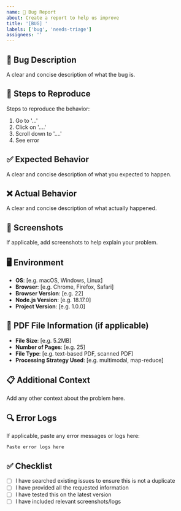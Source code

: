 ```yaml
---
name: 🐛 Bug Report
about: Create a report to help us improve
title: '[BUG] '
labels: ['bug', 'needs-triage']
assignees: ''
---
```


## 🐛 Bug Description
A clear and concise description of what the bug is.

## 🔄 Steps to Reproduce
Steps to reproduce the behavior:
1. Go to '...'
2. Click on '....'
3. Scroll down to '....'
4. See error

## ✅ Expected Behavior
A clear and concise description of what you expected to happen.

## ❌ Actual Behavior
A clear and concise description of what actually happened.

## 📸 Screenshots
If applicable, add screenshots to help explain your problem.

## 🖥️ Environment
- **OS**: [e.g. macOS, Windows, Linux]
- **Browser**: [e.g. Chrome, Firefox, Safari]
- **Browser Version**: [e.g. 22]
- **Node.js Version**: [e.g. 18.17.0]
- **Project Version**: [e.g. 1.0.0]

## 📄 PDF File Information (if applicable)
- **File Size**: [e.g. 5.2MB]
- **Number of Pages**: [e.g. 25]
- **File Type**: [e.g. text-based PDF, scanned PDF]
- **Processing Strategy Used**: [e.g. multimodal, map-reduce]

## 📋 Additional Context
Add any other context about the problem here.

## 🔍 Error Logs
If applicable, paste any error messages or logs here:

```
Paste error logs here
```

## ✅ Checklist
- [ ] I have searched existing issues to ensure this is not a duplicate
- [ ] I have provided all the requested information
- [ ] I have tested this on the latest version
- [ ] I have included relevant screenshots/logs